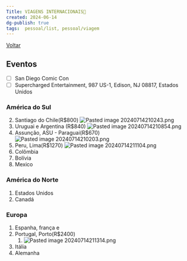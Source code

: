 ```yaml
---
Title: VIAGENS INTERNACIONAIS🛫
created: 2024-06-14
dg-publish: true
tags:  pessoal/list, pessoal/viagem
---
```

[Voltar](1.LIFE/index)
## Eventos
- [ ] San Diego Comic Con
- [ ] Supercharged Entertainment, 987 US-1, Edison, NJ 08817, Estados Unidos
### América do Sul
2. Santiago do Chile(R$800)
    ![Pasted image 20240714210243.png](/img/user/0.Settings/img/Pasted%20image%2020240714210243.png)
1. Uruguai e Argentina (R$840)
    ![Pasted image 20240714210854.png](/img/user/0.Settings/img/Pasted%20image%2020240714210854.png)
3. Assunção, ASU - Paraguai(R$670)
    ![Pasted image 20240714210203.png](/img/user/0.Settings/img/Pasted%20image%2020240714210203.png)
4. Peru, Lima(R$1270)
    ![Pasted image 20240714211104.png](/img/user/0.Settings/img/Pasted%20image%2020240714211104.png)
5. Colômbia
6. Bolívia
7. Mexico
### América do Norte
1. Estados Unidos
2. Canadá
### Europa
1. Espanha, frança e 
2. Portugal, Porto(R$2400)
    1. ![Pasted image 20240714211314.png](/img/user/0.Settings/img/Pasted%20image%2020240714211314.png)
3. Itália
4. Alemanha